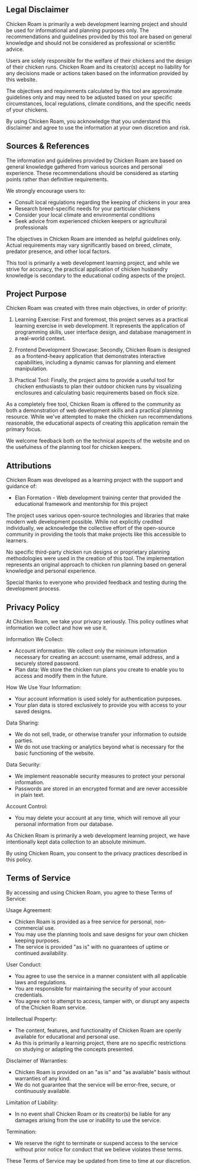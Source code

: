 ## Legal Disclaimer

Chicken Roam is primarily a web development learning project and should be used for informational and planning purposes only. The recommendations and guidelines provided by this tool are based on general knowledge and should not be considered as professional or scientific advice.

Users are solely responsible for the welfare of their chickens and the design of their chicken runs. Chicken Roam and its creator(s) accept no liability for any decisions made or actions taken based on the information provided by this website.

The objectives and requirements calculated by this tool are approximate guidelines only and may need to be adjusted based on your specific circumstances, local regulations, climate conditions, and the specific needs of your chickens.

By using Chicken Roam, you acknowledge that you understand this disclaimer and agree to use the information at your own discretion and risk.

## Sources & References

The information and guidelines provided by Chicken Roam are based on general knowledge gathered from various sources and personal experience. These recommendations should be considered as starting points rather than definitive requirements.

We strongly encourage users to:

- Consult local regulations regarding the keeping of chickens in your area
- Research breed-specific needs for your particular chickens
- Consider your local climate and environmental conditions
- Seek advice from experienced chicken keepers or agricultural professionals

The objectives in Chicken Roam are intended as helpful guidelines only. Actual requirements may vary significantly based on breed, climate, predator presence, and other local factors.

This tool is primarily a web development learning project, and while we strive for accuracy, the practical application of chicken husbandry knowledge is secondary to the educational coding aspects of the project.

## Project Purpose

Chicken Roam was created with three main objectives, in order of priority:

1. Learning Exercise: First and foremost, this project serves as a practical learning exercise in web development. It represents the application of programming skills, user interface design, and database management in a real-world context.

2. Frontend Development Showcase: Secondly, Chicken Roam is designed as a frontend-heavy application that demonstrates interactive capabilities, including a dynamic canvas for planning and element manipulation.

3. Practical Tool: Finally, the project aims to provide a useful tool for chicken enthusiasts to plan their outdoor chicken runs by visualizing enclosures and calculating basic requirements based on flock size.

As a completely free tool, Chicken Roam is offered to the community as both a demonstration of web development skills and a practical planning resource. While we've attempted to make the chicken run recommendations reasonable, the educational aspects of creating this application remain the primary focus.

We welcome feedback both on the technical aspects of the website and on the usefulness of the planning tool for chicken keepers.

## Attributions

Chicken Roam was developed as a learning project with the support and guidance of:

- Elan Formation - Web development training center that provided the educational framework and mentorship for this project

The project uses various open-source technologies and libraries that make modern web development possible. While not explicitly credited individually, we acknowledge the collective effort of the open-source community in providing the tools that make projects like this accessible to learners.

No specific third-party chicken run designs or proprietary planning methodologies were used in the creation of this tool. The implementation represents an original approach to chicken run planning based on general knowledge and personal experience.

Special thanks to everyone who provided feedback and testing during the development process.

## Privacy Policy

At Chicken Roam, we take your privacy seriously. This policy outlines what information we collect and how we use it.

Information We Collect:

- Account information: We collect only the minimum information necessary for creating an account: username, email address, and a securely stored password.
- Plan data: We store the chicken run plans you create to enable you to access and modify them in the future.

How We Use Your Information:

- Your account information is used solely for authentication purposes.
- Your plan data is stored exclusively to provide you with access to your saved designs.

Data Sharing:

- We do not sell, trade, or otherwise transfer your information to outside parties.
- We do not use tracking or analytics beyond what is necessary for the basic functioning of the website.

Data Security:

- We implement reasonable security measures to protect your personal information.
- Passwords are stored in an encrypted format and are never accessible in plain text.

Account Control:

- You may delete your account at any time, which will remove all your personal information from our database.

As Chicken Roam is primarily a web development learning project, we have intentionally kept data collection to an absolute minimum.

By using Chicken Roam, you consent to the privacy practices described in this policy.

## Terms of Service

By accessing and using Chicken Roam, you agree to these Terms of Service:

Usage Agreement:

- Chicken Roam is provided as a free service for personal, non-commercial use.
- You may use the planning tools and save designs for your own chicken keeping purposes.
- The service is provided "as is" with no guarantees of uptime or continued availability.

User Conduct:

- You agree to use the service in a manner consistent with all applicable laws and regulations.
- You are responsible for maintaining the security of your account credentials.
- You agree not to attempt to access, tamper with, or disrupt any aspects of the Chicken Roam service.

Intellectual Property:

- The content, features, and functionality of Chicken Roam are openly available for educational and personal use.
- As this is primarily a learning project, there are no specific restrictions on studying or adapting the concepts presented.

Disclaimer of Warranties:

- Chicken Roam is provided on an "as is" and "as available" basis without warranties of any kind.
- We do not guarantee that the service will be error-free, secure, or continuously available.

Limitation of Liability:

- In no event shall Chicken Roam or its creator(s) be liable for any damages arising from the use or inability to use the service.

Termination:

- We reserve the right to terminate or suspend access to the service without prior notice for conduct that we believe violates these terms.

These Terms of Service may be updated from time to time at our discretion.
